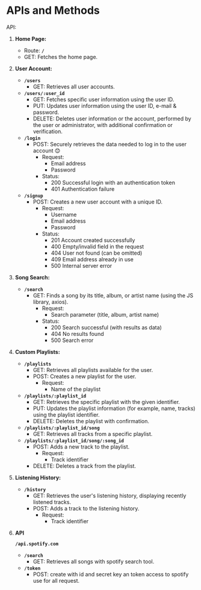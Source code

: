 # APIs and Methods

API:

1. **Home Page:**
    - Route: **`/`**
    - GET: Fetches the home page.
2. **User Account:**
    - **`/users`**
        - GET: Retrieves all user accounts.
    - **`/users/:user_id`**
        - GET: Fetches specific user information using the user ID.
        - PUT: Updates user information using the user ID, e-mail & password.
        - DELETE: Deletes user information or the account, performed by the user or administrator, with additional confirmation or verification.
    - **`/login`**
        - POST: Securely retrieves the data needed to log in to the user account 😊
            - Request:
                - Email address
                - Password
            - Status:
                - 200 Successful login with an authentication token
                - 401 Authentication failure
    - **`/signup`**
        - POST: Creates a new user account with a unique ID.
            - Request:
                - Username
                - Email address
                - Password
            - Status:
                - 201 Account created successfully
                - 400 Empty/invalid field in the request
                - 404 User not found (can be omitted)
                - 409 Email address already in use
                - 500 Internal server error
3. **Song Search:**
    - **`/search`**
        - GET: Finds a song by its title, album, or artist name (using the JS library, axios).
            - Request:
                - Search parameter (title, album, artist name)
            - Status:
                - 200 Search successful (with results as data)
                - 404 No results found
                - 500 Search error
4. **Custom Playlists:**
    - **`/playlists`**
        - GET: Retrieves all playlists available for the user.
        - POST: Creates a new playlist for the user.
            - Request:
                - Name of the playlist
    - **`/playlists/:playlist_id`**
        - GET: Retrieves the specific playlist with the given identifier.
        - PUT: Updates the playlist information (for example, name, tracks) using the playlist identifier.
        - DELETE: Deletes the playlist with confirmation.
    - **`/playlists/:playlist_id/song`**
        - GET: Retrieves all tracks from a specific playlist.
    - **`/playlists/:playlist_id/song/:song_id`**
        - POST: Adds a new track to the playlist.
            - Request:
                - Track identifier
        - DELETE: Deletes a track from the playlist.
5. **Listening History:**
    - **`/history`**
        - GET: Retrieves the user's listening history, displaying recently listened tracks.
        - POST: Adds a track to the listening history.
            - Request:
                - Track identifier
6. **API** 
    
    **`/api.spotify.com`**
    
    - **`/search`**
        - GET: Retrieves all songs with spotify search tool.
    - **`/token`**
        - POST: create with id and secret key an token access to spotify use for all request.